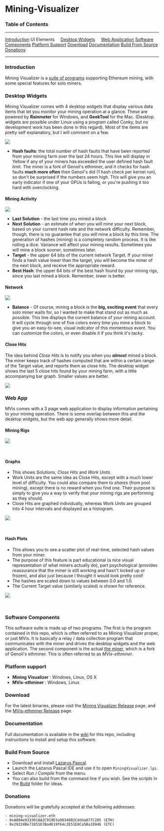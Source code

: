 # Mining-Visualizer

### Table of Contents

----------

[Introduction](#introduction)
UI Elements
&nbsp;&nbsp;&nbsp;&nbsp;[Desktop Widgets](#desktop-widgets)
&nbsp;&nbsp;&nbsp;&nbsp;[Web Application](#web-app)
[Software Components](#software-components)
[Platform Support](#platform-support)
[Download](#download)
[Documentation](#documentation)
[Build From Source](#build-from-source)
[Donations](#donations)


----------

### Introduction

Mining Visualizer is a [suite of programs](#software-components) supporting Ethereum mining, with some special features for solo miners.

### Desktop Widgets

Mining Visualizer comes with 4 desktop widgets that display various data items that let you monitor your mining operation at a glance.  These are powered by **Rainmeter** for Windows, and **GeekTool** for the Mac.  (Desktop widgets are possible under Linux using a program called Conky, but no development work has been done in this regard).  Most of the items are pretty self explanatory, but I will comment on a few.

![](https://github.com/mining-visualizer/Mining-Visualizer/wiki/images/widget_miners.png)


* **Hash faults**: the total number of hash faults that have been reported from your mining farm over the last 24 hours.  This line will display in Yellow if any of your miners has exceeded the user defined hash fault limit.  The miner is a fork of Genoil's ethminer, and it checks for hash faults **much more often** then Genoil's did (1 hash check per kernel run), so don't be surprised if the numbers seem high.  This will give you an early indicator if one of your GPUs is failing, or you're pushing it too hard with overclocking.


#### Mining Activity

![](https://github.com/mining-visualizer/Mining-Visualizer/wiki/images/widget_activity.png)

* **Last Solution** - the last time you mined a block
* **Next Solution** - an estimate of when you will mine your next block, based on your current hash rate and the network difficulty. Remember,  though, there is no guarantee that you will mine a block by this time.  The generation of hashes (mining) is a completely random process.  It is like rolling a dice.  Variance will affect your mining results.  Sometimes you will mine a block sooner,  sometimes later.
* **Target** - the upper 64 bits of the current network Target.  If your miner finds a hash value *lower* than the target, you will become the miner of the next block, and receive the appropriate reward.     
* **Best Hash**: the upper 64 bits of the best hash found by your mining rigs, since you last mined a block. Remember, lower is better.


#### Network

![](https://github.com/mining-visualizer/Mining-Visualizer/wiki/images/widget_network.gif)

* **Balance** - Of course, mining a block is the **big, exciting event** that every solo miner waits for, so I wanted to make that stand out as much as possible. This line displays the current balance of your mining account.  It will cycle through one of five colors every time you mine a block to give you an easy-to-see, visual indicator of this momentous event.  You can customize the colors, or even disable it if you think it's tacky.


#### Close Hits

The idea behind *Close Hits* is to notify you when you ***almost*** mined a block.  The miner keeps track of hashes computed that are within a certain range of the Target value, and reports them as close hits. The desktop widget shows the last 5 close hits found by your mining farm, with a little accompanying bar graph. Smaller values are better.

![](https://github.com/mining-visualizer/Mining-Visualizer/wiki/images/widget_closehits.png)


### Web App

MVis comes with a 3 page web application to display information pertaining to your mining operation.  There is some overlap between this and the desktop widgets, but the web app  generally shows more detail.

#### Mining Rigs

![](https://github.com/mining-visualizer/Mining-Visualizer/wiki/images/web_app_miners2.png)

<br>

#### Graphs

* This shows *Solutions*, *Close Hits* and *Work Units*. 
* Work Units are the same idea as Close Hits, except with a much lower level of difficulty.  You could also compare them to *shares* (from pool mining), except there is no reward when you find one. Their purpose is simply to give you a way to verify that your mining rigs are performing as they should.
* Close Hits are graphed individually, whereas Work Units are grouped into 4 hour intervals and displayed as a histogram.


![](https://github.com/mining-visualizer/Mining-Visualizer/wiki/images/web_app_graph.png)

<br>

#### Hash Plots

* This allows you to see a scatter plot of real-time, selected hash values from your miner.
* The purpose of this feature is part educational (a nice visual representation of what miners actually do), part psychological (provides reassurance that the miner is still working and hasn't locked up or frozen), and also just because I thought it would look pretty cool!
* The hashes are scaled down to values between 0.0 and 1.0.
* The Current Target value (similarly scaled) is shown for reference.


![](https://github.com/mining-visualizer/Mining-Visualizer/wiki/images/scatter.gif)


<br>

### Software Components

This software suite is made up of two programs.  The first is the program contained in this repo, which is often referred to as Mining Visualizer proper, or just MVis.  It is basically a relay / data collection program that communicates with the miner and drives the desktop widgets and the web application.  The second component is the actual [the miner](https://github.com/mining-visualizer/MVis-ethminer), which is a fork of Genoil's ethminer.  This is often referred to as *MVis-ethminer*.


### Platform support

* **Mining Visualizer** : Windows, Linux, OS X
* **MVis-ethminer** : Windows, Linux

### Download

For the latest binaries, please visit the [Mining Visualizer Release](releases) page, and the [MVis-ethminer Release](https://github.com/mining-visualizer/MVis-ethminer/releases) page.

### Documentation

Full documentation is available in the [wiki](https://github.com/mining-visualizer/Mining-Visualizer/wiki) for this repo, including instructions to install and setup this software.

### Build From Source

* Download and install [Lazarus Pascal](https://www.lazarus-ide.org).
* Launch the Lazarus Pascal IDE and use it to open `MiningVisualizer.lpi`.
* Select *Run / Compile* from the menu.
* You can also build from the command line if you wish.  See the scripts in the [Build](Build) folder for ideas.

### Donations

Donations will be gratefully accepted at the following addresses:

```
- mining-visualizer.eth
- 0xA804e933301AA2C919D3a9834082Cddda877C205 (ETH)
- 0x29224Be72851D7Bad619f64c2E51E8Ca5Ba1094b (ETC)
```
